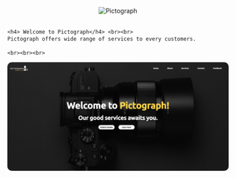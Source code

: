 <p align="center">
    <img src="./images/logo-trans.png" alt="Pictograph"><br><br>

    <h4> Welcome to Pictograph</h4> <br><br>
    Pictograph offers wide range of services to every customers.

    <br><br><br>
</p>

<p align="center">
    <img src="./src/images/pictograph-home-page.PNG" style="border-radius: 10px;" alt="Home Page" />
</p>